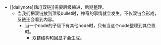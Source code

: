 - [[dailynote]]和[[双链]]需要层级缩进，后期整理。
	- 当我们把双链放到顶级bullet时，神奇的事情就会发生。不仅双链会形成，反链还会看到内容。
		- 当一个node的子级下有其他node时，只有当这个node整理到其位置时。
			- 双链结构和回显才会生成。